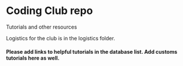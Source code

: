 # Coding Club repo
Tutorials and other resources

Logistics for the club is in the logistics folder. 

#### Please add links to helpful tutorials in the database list. Add customs tutorials here as well. 
